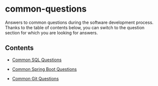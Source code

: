 # common-questions
Answers to common questions during the software development process. Thanks to the table of contents below, you can switch to the question section for which you are looking for answers.

## Contents

- [Common SQL Questions](./database/sql/common-sql-questions.md)

- [Common Spring Boot Questions](./rest/spring-boot/common-spring-boot-questions.md)

- [Common Git Questions](./version-control/git/common-git-questions.md)

  
